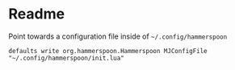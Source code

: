 # Readme

Point towards a configuration file inside of `~/.config/hammerspoon`

`defaults write org.hammerspoon.Hammerspoon MJConfigFile "~/.config/hammerspoon/init.lua"`
